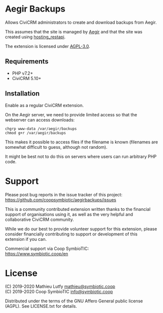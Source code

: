 # Aegir Backups

Allows CiviCRM administrators to create and download backups from Aegir.

This assumes that the site is managed by [Aegir](http://www.aegirproject.org/)
and that the site was created using [hosting_restapi](https://github.com/coopsymbiotic/hosting_restapi).

The extension is licensed under [AGPL-3.0](LICENSE.txt).

## Requirements

* PHP v7.2+
* CiviCRM 5.10+

## Installation

Enable as a regular CiviCRM extension.

On the Aegir server, we need to provide limited access so that the webserver can access
downloads:

```
chgrp www-data /var/aegir/backups
chmod g+r /var/aegir/backups
```

This makes it possible to access files if the filename is known (filenames are somewhat
difficult to guess, although not random).

It might be best not to do this on servers where users can run arbitrary PHP code.

# Support

Please post bug reports in the issue tracker of this project:  
https://github.com/coopsymbiotic/aegirbackups/issues

This is a community contributed extension written thanks to the financial
support of organisations using it, as well as the very helpful and collaborative
CiviCRM community.

While we do our best to provide volunteer support for this extension, please
consider financially contributing to support or development of this extension
if you can.

Commercial support via Coop SymbioTIC:  
https://www.symbiotic.coop/en

# License

(C) 2019-2020 Mathieu Lutfy <mathieu@symbiotic.coop>  
(C) 2019-2020 Coop SymbioTIC <info@symbiotic.coop>

Distributed under the terms of the GNU Affero General public license (AGPL).
See LICENSE.txt for details.

